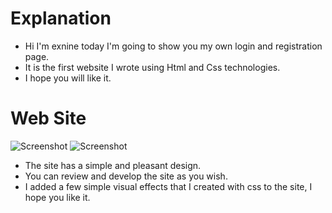 # Explanation
- Hi I'm exnine today I'm going to show you my own login and registration page.
- It is the first website I wrote using Html and Css technologies.
- I hope you will like it.

# Web Site
![Screenshot](https://media.discordapp.net/attachments/896737812064383077/985557130226581555/login.PNG?width=921&height=465)
![Screenshot](https://media.discordapp.net/attachments/896737812064383077/985557130532774038/signup.PNG?width=919&height=465)
- The site has a simple and pleasant design.
- You can review and develop the site as you wish.
- I added a few simple visual effects that I created with css to the site, I hope you like it.

